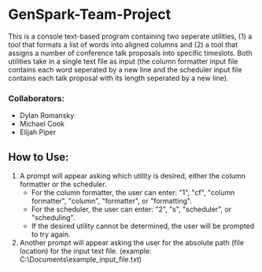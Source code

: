 # GenSpark-Team-Project
This is a console text-based program containing two seperate utilities, (1) a tool that formats a list of words into aligned columns and (2) a tool that assigns a number of conference talk proposals into specific timeslots. Both utilities take in a single text file as input (the column formatter input file contains each word seperated by a new line and the scheduler input file contains each talk proposal with its length seperated by a new line).

### Collaborators:
* Dylan Romansky
* Michael Cook
* Elijah Piper

## How to Use:
1. A prompt will appear asking which utility is desired, either the column formatter or the scheduler.
     * For the column formatter, the user can enter: "1", "cf", "column formatter", "column", "formatter", or "formatting".
     * For the scheduler, the user can enter: "2", "s", "scheduler", or "scheduling".
     * If the desired utility cannot be determined, the user will be prompted to try again.
2. Another prompt will appear asking the user for the absolute path (file location) for the input text file. (example: C:\Documents\example_input_file.txt)
